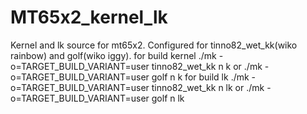 # MT65x2_kernel_lk
Kernel and lk source for mt65x2. Configured for tinno82_wet_kk(wiko rainbow) and golf(wiko iggy).
for build kernel
./mk -o=TARGET_BUILD_VARIANT=user tinno82_wet_kk n k
or
./mk -o=TARGET_BUILD_VARIANT=user golf n k
for build lk
./mk -o=TARGET_BUILD_VARIANT=user tinno82_wet_kk n lk
or
./mk -o=TARGET_BUILD_VARIANT=user golf n lk
